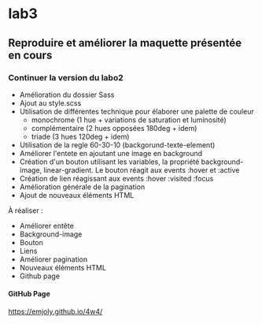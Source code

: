 # lab3

## Reproduire et améliorer la maquette présentée en cours

### Continuer la version du labo2

- Amélioration du dossier Sass
- Ajout au style.scss
- Utilisation de différentes technique pour élaborer une palette de couleur
  - monochrome (1 hue + variations de saturation et luminosité)
  - complémentaire (2 hues opposées 180deg + idem)
  - triade (3 hues 120deg + idem)
- Utilisation de la regle 60-30-10 (backgorund-texte-element)
- Améliorer l'entete en ajoutant une image en background
- Création d'un bouton utilisant les variables, la propriété background-image, linear-gradient. Le bouton réagit aux events :hover et :active
- Création de lien réagissant aux events :hover :visited :focus
- Amélioration générale de la pagination
- Ajout de nouveaux éléments HTML

À réaliser :

- Améliorer entête
- Background-image
- Bouton
- Liens
- Améliorer pagination
- Nouveaux éléments HTML
- Github page

#### GitHub Page

https://emjoly.github.io/4w4/
